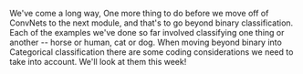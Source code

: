 We've come a long way, One more thing to do before we move off of ConvNets to the next module, and that's to go beyond binary classification. Each of the examples we've done so far involved classifying one thing or another -- horse or human, cat or dog. When moving beyond binary into Categorical classification there are some coding considerations we need to take into account. We'll look at them this week!
